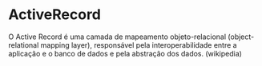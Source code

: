 # ActiveRecord

O Active Record é uma camada de mapeamento objeto-relacional (object-relational mapping layer), responsável pela interoperabilidade entre a aplicação e o banco de dados e pela abstração dos dados.
(wikipedia)